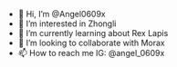 - 👋 Hi, I’m @Angel0609x
- 👀 I’m interested in Zhongli
- 🌱 I’m currently learning about Rex Lapis
- 💞️ I’m looking to collaborate with Morax
- 📫 How to reach me IG: @angel_0609x

<!---
Angel0609x/Angel0609x is a ✨ special ✨ repository because its `README.md` (this file) appears on your GitHub profile.
You can click the Preview link to take a look at your changes.
--->
